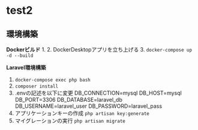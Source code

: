 # test2

## 環境構築

**Dockerビルド**
1.
2. DockerDesktopアプリを立ち上げる
3. `docker-compose up -d --build`

**Laravel環境構築**
1. `docker-compose exec php bash`
2. `composer install`
3. .envの記述を以下に変更
   DB_CONNECTION=mysql
   DB_HOST=mysql
   DB_PORT=3306
   DB_DATABASE=laravel_db
   DB_USERNAME=laravel_user
   DB_PASSWORD=laravel_pass
4. アプリケーションキーの作成
   `php artisan key:generate`
5. マイグレーションの実行
   `php artisan migrate`